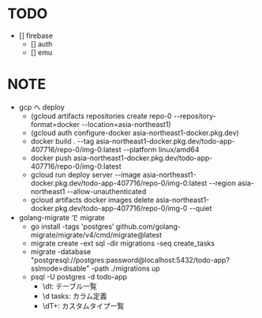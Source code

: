 # TODO

- [] firebase
  - [] auth
  - [] emu

# NOTE

- gcp へ deploy
  - (gcloud artifacts repositories create repo-0 --repository-format=docker --location=asia-northeast1)
  - (gcloud auth configure-docker asia-northeast1-docker.pkg.dev)
  - docker build . --tag asia-northeast1-docker.pkg.dev/todo-app-407716/repo-0/img-0:latest --platform linux/amd64
  - docker push asia-northeast1-docker.pkg.dev/todo-app-407716/repo-0/img-0:latest
  - gcloud run deploy server --image asia-northeast1-docker.pkg.dev/todo-app-407716/repo-0/img-0:latest --region asia-northeast1 --allow-unauthenticated
  - gcloud artifacts docker images delete asia-northeast1-docker.pkg.dev/todo-app-407716/repo-0/img-0 --quiet
- golang-migrate で migrate
  - go install -tags 'postgres' github.com/golang-migrate/migrate/v4/cmd/migrate@latest
  - migrate create -ext sql -dir migrations -seq create_tasks
  - migrate -database "postgresql://postgres:password@localhost:5432/todo-app?sslmode=disable" -path ./migrations up
  - psql -U postgres -d todo-app
    - \dt: テーブル一覧
    - \d tasks: カラム定義
    - \dT+: カスタムタイプ一覧
